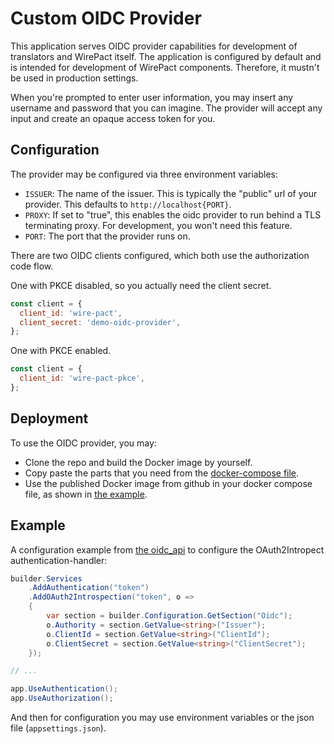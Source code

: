 # Custom OIDC Provider

This application serves OIDC provider capabilities for development of
translators and WirePact itself. The application is configured
by default and is intended for development of WirePact
components. Therefore, it mustn't be used in production settings.

When you're prompted to enter user information, you may insert
any username and password that you can imagine. The provider
will accept any input and create an opaque access token for you.

## Configuration

The provider may be configured via three environment variables:

- `ISSUER`: The name of the issuer. This is typically the "public" url
  of your provider. This defaults to `http://localhost{PORT}`.
- `PROXY`: If set to "true", this enables the oidc provider to run
  behind a TLS terminating proxy. For development, you won't need this
  feature.
- `PORT`: The port that the provider runs on.

There are two OIDC clients configured, which both
use the authorization code flow.

One with PKCE disabled, so you actually
need the client secret.

```javascript
const client = {
  client_id: 'wire-pact',
  client_secret: 'demo-oidc-provider',
};
```

One with PKCE enabled.

```javascript
const client = {
  client_id: 'wire-pact-pkce',
};
```

## Deployment

To use the OIDC provider, you may:

- Clone the repo and build the Docker image by yourself.
- Copy paste the parts that you need from the [docker-compose file](../docker-compose.yml).
- Use the published Docker image from github in your docker compose file,
  as shown in [the example](./docker-compose-example.yml).

## Example

A configuration example from [the oidc_api](../oidc_api/) to configure
the OAuth2Intropect authentication-handler:

```c#
builder.Services
    .AddAuthentication("token")
    .AddOAuth2Introspection("token", o =>
    {
        var section = builder.Configuration.GetSection("Oidc");
        o.Authority = section.GetValue<string>("Issuer");
        o.ClientId = section.GetValue<string>("ClientId");
        o.ClientSecret = section.GetValue<string>("ClientSecret");
    });

// ...

app.UseAuthentication();
app.UseAuthorization();
```

And then for configuration you may use environment variables
or the json file (`appsettings.json`).
